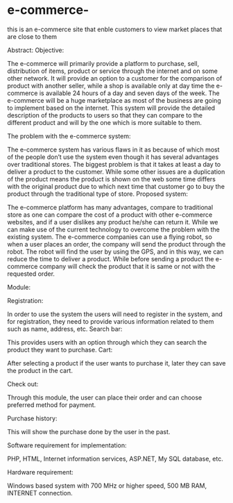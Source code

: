 # e-commerce-
this is an e-commerce site  that enble customers to view market places that are close to them

Abstract:
Objective:

The e-commerce will primarily provide a platform to purchase, sell, distribution of items, product or service through the internet and on some other network.  It will provide an option to a customer for the comparison of product with another seller, while a shop is available only at day time the e-commerce is available 24 hours of a day and seven days of the week. The e-commerce will be a huge marketplace as most of the business are going to implement based on the internet. This system will provide the detailed description of the products to users so that they can compare to the different product and will by the one which is more suitable to them. 

The problem with the e-commerce system:

The e-commerce system has various flaws in it as because of which most of the people don’t use the system even though it has several advantages over traditional stores. The biggest problem is that it takes at least a day to deliver a product to the customer. While some other issues are a duplication of the product means the product is shown on the web some time differs with the original product due to which next time that customer go to buy the product through the traditional type of store.
Proposed system:

The e-commerce platform has many advantages, compare to traditional store as one can compare the cost of a product with other e-commerce websites, and if a user dislikes any product he/she can return it. While we can make use of the current technology to overcome the problem with the existing system. The e-commerce companies can use a flying robot, so when a user places an order, the company will send the product through the robot. The robot will find the user by using the GPS, and in this way, we can reduce the time to deliver a product. While before sending a product the e-commerce company will check the product that it is same or not with the requested order. 

Module:

Registration: 

In order to use the system the users will need to register in the system, and for registration, they need to provide various information related to them such as name, address, etc.
Search bar:

This provides users with an option through which they can search the product they want to purchase.
Cart:

After selecting a product if the user wants to purchase it, later they can save the product in the cart.

Check out:

Through this module, the user can place their order and can choose preferred method for payment.

Purchase history:

This will show the purchase done by the user in the past.

Software requirement for implementation:

PHP, 
HTML, 
Internet information services,
ASP.NET, 
My SQL database, etc.

Hardware requirement:

Windows based system with 700 MHz or higher speed, 500 MB RAM, INTERNET connection.

 




  

 

